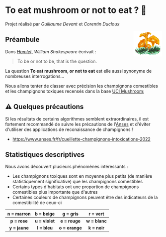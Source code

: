 # To eat mushroom or not to eat ? 🍄

Projet réalisé par *Guillaume Devant* et *Corentin Ducloux*

<img src="https://github.com/CDucloux/To-eat-mushroom-or-not-to-eat/blob/main/images/main_mushroom.png" width=18% height=18% align="right">

## Préambule

Dans [*Hamlet*](https://en.wikipedia.org/wiki/Hamlet), *William Shakespeare* écrivait : 
> To be or not to be, that is the question.

La question **To eat mushroom, or not to eat** est elle aussi synonyme de nombreuses interrogations...

Nous allons tenter de classer avec précision les champignons comestibles et les champignons toxiques recensés dans la base [UCI Mushroom](https://archive.ics.uci.edu/ml/datasets/mushroom);

## :warning: Quelques précautions

Si les résultats de certains algorithmes semblent extraordinaires, il est fortement recommandé de suivre les précautions de l'[Anses](https://www.anses.fr/fr) et d'éviter d'utiliser des applications de reconaissance de champignons !

- https://www.anses.fr/fr/cueillette-champignons-intoxications-2022

## Statistiques descriptives

Nous avons découvert plusieurs phénomènes intéressants : 

- Les champignons toxiques sont en moyenne plus petits (de manière statistiquement significative) que les champignons comestibles
- Certains types d'habitats ont une proportion de champignons comestibles plus importante que d'autres
- Certaines couleurs de champignons peuvent être des indicateurs de la comestibilité de ceux-ci

|   n = marron  |    b = beige   |    g = gris    |    r = vert   |
|:-------------:|:--------------:|:--------------:|:-------------:|
|  **p = rose** | **u = violet** |  **e = rouge** | **w = blanc** |
| **y = jaune** |  **l = bleu**  | **o = orange** |  **k = noir** |

